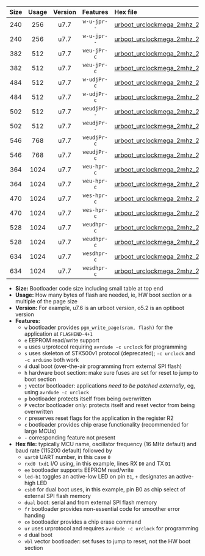 |Size|Usage|Version|Features|Hex file|
|:-:|:-:|:-:|:-:|:--|
|240|256|u7.7|`w-u-jpr--`|[urboot_urclockmega_2mhz_250000bps_uart0_rxd0_txd1_led+c7_ur_vbl.hex](https://raw.githubusercontent.com/stefanrueger/urboot.hex/main/boards/urclockmega/fcpu_2mhz/250000_bps/urboot_urclockmega_2mhz_250000bps_uart0_rxd0_txd1_led+c7_ur_vbl.hex)|
|240|256|u7.7|`w-u-jpr--`|[urboot_urclockmega_2mhz_250000bps_uart1_rxd2_txd3_led+c7_ur_vbl.hex](https://raw.githubusercontent.com/stefanrueger/urboot.hex/main/boards/urclockmega/fcpu_2mhz/250000_bps/urboot_urclockmega_2mhz_250000bps_uart1_rxd2_txd3_led+c7_ur_vbl.hex)|
|382|512|u7.7|`weu-jPr-c`|[urboot_urclockmega_2mhz_250000bps_uart0_rxd0_txd1_ee_led+c7_fr_ce_ur_vbl.hex](https://raw.githubusercontent.com/stefanrueger/urboot.hex/main/boards/urclockmega/fcpu_2mhz/250000_bps/urboot_urclockmega_2mhz_250000bps_uart0_rxd0_txd1_ee_led+c7_fr_ce_ur_vbl.hex)|
|382|512|u7.7|`weu-jPr-c`|[urboot_urclockmega_2mhz_250000bps_uart1_rxd2_txd3_ee_led+c7_fr_ce_ur_vbl.hex](https://raw.githubusercontent.com/stefanrueger/urboot.hex/main/boards/urclockmega/fcpu_2mhz/250000_bps/urboot_urclockmega_2mhz_250000bps_uart1_rxd2_txd3_ee_led+c7_fr_ce_ur_vbl.hex)|
|484|512|u7.7|`w-udjPr-c`|[urboot_urclockmega_2mhz_250000bps_uart0_rxd0_txd1_led+c7_csb3_dual_fr_ce_ur_vbl.hex](https://raw.githubusercontent.com/stefanrueger/urboot.hex/main/boards/urclockmega/fcpu_2mhz/250000_bps/urboot_urclockmega_2mhz_250000bps_uart0_rxd0_txd1_led+c7_csb3_dual_fr_ce_ur_vbl.hex)|
|484|512|u7.7|`w-udjPr-c`|[urboot_urclockmega_2mhz_250000bps_uart1_rxd2_txd3_led+c7_csb3_dual_fr_ce_ur_vbl.hex](https://raw.githubusercontent.com/stefanrueger/urboot.hex/main/boards/urclockmega/fcpu_2mhz/250000_bps/urboot_urclockmega_2mhz_250000bps_uart1_rxd2_txd3_led+c7_csb3_dual_fr_ce_ur_vbl.hex)|
|502|512|u7.7|`weudjPr--`|[urboot_urclockmega_2mhz_250000bps_uart0_rxd0_txd1_ee_led+c7_csb3_dual_fr_ur_vbl.hex](https://raw.githubusercontent.com/stefanrueger/urboot.hex/main/boards/urclockmega/fcpu_2mhz/250000_bps/urboot_urclockmega_2mhz_250000bps_uart0_rxd0_txd1_ee_led+c7_csb3_dual_fr_ur_vbl.hex)|
|502|512|u7.7|`weudjPr--`|[urboot_urclockmega_2mhz_250000bps_uart1_rxd2_txd3_ee_led+c7_csb3_dual_fr_ur_vbl.hex](https://raw.githubusercontent.com/stefanrueger/urboot.hex/main/boards/urclockmega/fcpu_2mhz/250000_bps/urboot_urclockmega_2mhz_250000bps_uart1_rxd2_txd3_ee_led+c7_csb3_dual_fr_ur_vbl.hex)|
|546|768|u7.7|`weudjPr-c`|[urboot_urclockmega_2mhz_250000bps_uart0_rxd0_txd1_ee_led+c7_csb3_dual_fr_ce_ur_vbl.hex](https://raw.githubusercontent.com/stefanrueger/urboot.hex/main/boards/urclockmega/fcpu_2mhz/250000_bps/urboot_urclockmega_2mhz_250000bps_uart0_rxd0_txd1_ee_led+c7_csb3_dual_fr_ce_ur_vbl.hex)|
|546|768|u7.7|`weudjPr-c`|[urboot_urclockmega_2mhz_250000bps_uart1_rxd2_txd3_ee_led+c7_csb3_dual_fr_ce_ur_vbl.hex](https://raw.githubusercontent.com/stefanrueger/urboot.hex/main/boards/urclockmega/fcpu_2mhz/250000_bps/urboot_urclockmega_2mhz_250000bps_uart1_rxd2_txd3_ee_led+c7_csb3_dual_fr_ce_ur_vbl.hex)|
|364|1024|u7.7|`weu-hpr-c`|[urboot_urclockmega_2mhz_250000bps_uart0_rxd0_txd1_ee_led+c7_fr_ce_ur.hex](https://raw.githubusercontent.com/stefanrueger/urboot.hex/main/boards/urclockmega/fcpu_2mhz/250000_bps/urboot_urclockmega_2mhz_250000bps_uart0_rxd0_txd1_ee_led+c7_fr_ce_ur.hex)|
|364|1024|u7.7|`weu-hpr-c`|[urboot_urclockmega_2mhz_250000bps_uart1_rxd2_txd3_ee_led+c7_fr_ce_ur.hex](https://raw.githubusercontent.com/stefanrueger/urboot.hex/main/boards/urclockmega/fcpu_2mhz/250000_bps/urboot_urclockmega_2mhz_250000bps_uart1_rxd2_txd3_ee_led+c7_fr_ce_ur.hex)|
|470|1024|u7.7|`wes-hpr-c`|[urboot_urclockmega_2mhz_250000bps_uart0_rxd0_txd1_ee_led+c7_fr_ce.hex](https://raw.githubusercontent.com/stefanrueger/urboot.hex/main/boards/urclockmega/fcpu_2mhz/250000_bps/urboot_urclockmega_2mhz_250000bps_uart0_rxd0_txd1_ee_led+c7_fr_ce.hex)|
|470|1024|u7.7|`wes-hpr-c`|[urboot_urclockmega_2mhz_250000bps_uart1_rxd2_txd3_ee_led+c7_fr_ce.hex](https://raw.githubusercontent.com/stefanrueger/urboot.hex/main/boards/urclockmega/fcpu_2mhz/250000_bps/urboot_urclockmega_2mhz_250000bps_uart1_rxd2_txd3_ee_led+c7_fr_ce.hex)|
|528|1024|u7.7|`weudhpr-c`|[urboot_urclockmega_2mhz_250000bps_uart0_rxd0_txd1_ee_led+c7_csb3_dual_fr_ce_ur.hex](https://raw.githubusercontent.com/stefanrueger/urboot.hex/main/boards/urclockmega/fcpu_2mhz/250000_bps/urboot_urclockmega_2mhz_250000bps_uart0_rxd0_txd1_ee_led+c7_csb3_dual_fr_ce_ur.hex)|
|528|1024|u7.7|`weudhpr-c`|[urboot_urclockmega_2mhz_250000bps_uart1_rxd2_txd3_ee_led+c7_csb3_dual_fr_ce_ur.hex](https://raw.githubusercontent.com/stefanrueger/urboot.hex/main/boards/urclockmega/fcpu_2mhz/250000_bps/urboot_urclockmega_2mhz_250000bps_uart1_rxd2_txd3_ee_led+c7_csb3_dual_fr_ce_ur.hex)|
|634|1024|u7.7|`wesdhpr-c`|[urboot_urclockmega_2mhz_250000bps_uart0_rxd0_txd1_ee_led+c7_csb3_dual_fr_ce.hex](https://raw.githubusercontent.com/stefanrueger/urboot.hex/main/boards/urclockmega/fcpu_2mhz/250000_bps/urboot_urclockmega_2mhz_250000bps_uart0_rxd0_txd1_ee_led+c7_csb3_dual_fr_ce.hex)|
|634|1024|u7.7|`wesdhpr-c`|[urboot_urclockmega_2mhz_250000bps_uart1_rxd2_txd3_ee_led+c7_csb3_dual_fr_ce.hex](https://raw.githubusercontent.com/stefanrueger/urboot.hex/main/boards/urclockmega/fcpu_2mhz/250000_bps/urboot_urclockmega_2mhz_250000bps_uart1_rxd2_txd3_ee_led+c7_csb3_dual_fr_ce.hex)|

- **Size:** Bootloader code size including small table at top end
- **Usage:** How many bytes of flash are needed, ie, HW boot section or a multiple of the page size
- **Version:** For example, u7.6 is an urboot version, o5.2 is an optiboot version
- **Features:**
  + `w` bootloader provides `pgm_write_page(sram, flash)` for the application at `FLASHEND-4+1`
  + `e` EEPROM read/write support
  + `u` uses urprotocol requiring `avrdude -c urclock` for programming
  + `s` uses skeleton of STK500v1 protocol (deprecated); `-c urclock` and `-c arduino` both work
  + `d` dual boot (over-the-air programming from external SPI flash)
  + `h` hardware boot section: make sure fuses are set for reset to jump to boot section
  + `j` vector bootloader: applications *need to be patched externally*, eg, using `avrdude -c urclock`
  + `p` bootloader protects itself from being overwritten
  + `P` vector bootloader only: protects itself and reset vector from being overwritten
  + `r` preserves reset flags for the application in the register R2
  + `c` bootloader provides chip erase functionality (recommended for large MCUs)
  + `-` corresponding feature not present
- **Hex file:** typically MCU name, oscillator frequency (16 MHz default) and baud rate (115200 default) followed by
  + `uart0` UART number, in this case `0`
  + `rxd0 txd1` I/O using, in this example, lines RX `D0` and TX `D1`
  + `ee` bootloader supports EEPROM read/write
  + `led-b1` toggles an active-low LED on pin `B1`, `+` designates an active-high LED
  + `csb0` for dual boot uses, in this example, pin B0 as chip select of external SPI flash memory
  + `dual` boot: serial and from external SPI flash memory
  + `fr` bootloader provides non-essential code for smoother error handing
  + `ce` bootloader provides a chip erase command
  + `ur` uses urprotocol and requires `avrdude -c urclock` for programming
  + `d` dual boot
  + `vbl` vector bootloader: set fuses to jump to reset, not the HW boot section
